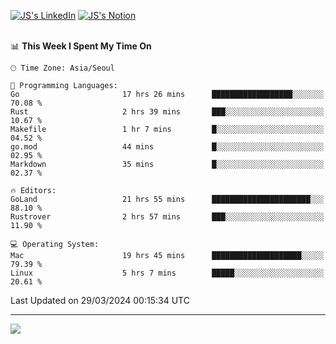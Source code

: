 
[![JS's LinkedIn](https://img.shields.io/badge/LinkedIn-blue?style=for-the-badge&logo=linkedin)](https://www.linkedin.com/in/jaeseung-lee-5a2a32139/) 
[![JS's Notion](https://img.shields.io/badge/Notion-black?style=for-the-badge&logo=notion)](https://bit.ly/ljswiki1) <br><br>
<!-- ![JS's GitHub stats](https://github-readme-stats-lemon-five.vercel.app/api?username=tkxkd0159&hide=contribs,prs,stars,issues&show_icons=true&theme=react&include_all_commits=true)   -->
<!-- ![Top Langs](https://github-readme-stats-lemon-five.vercel.app/api/top-langs/?username=tkxkd0159&layout=compact&hide=jupyter%20notebook,scss,html,css&langs_count=10)  -->


<!--START_SECTION:waka-->
📊 **This Week I Spent My Time On** 

```text
🕑︎ Time Zone: Asia/Seoul

💬 Programming Languages: 
Go                       17 hrs 26 mins      ██████████████████░░░░░░░   70.08 % 
Rust                     2 hrs 39 mins       ███░░░░░░░░░░░░░░░░░░░░░░   10.67 % 
Makefile                 1 hr 7 mins         █░░░░░░░░░░░░░░░░░░░░░░░░   04.52 % 
go.mod                   44 mins             █░░░░░░░░░░░░░░░░░░░░░░░░   02.95 % 
Markdown                 35 mins             █░░░░░░░░░░░░░░░░░░░░░░░░   02.37 % 

🔥 Editors: 
GoLand                   21 hrs 55 mins      ██████████████████████░░░   88.10 % 
Rustrover                2 hrs 57 mins       ███░░░░░░░░░░░░░░░░░░░░░░   11.90 % 

💻 Operating System: 
Mac                      19 hrs 45 mins      ████████████████████░░░░░   79.39 % 
Linux                    5 hrs 7 mins        █████░░░░░░░░░░░░░░░░░░░░   20.61 % 
```


 Last Updated on 29/03/2024 00:15:34 UTC
<!--END_SECTION:waka-->

---
<a href="https://github.com/tkxkd0159/books">
  <img align="center" src="https://github-readme-stats-lemon-five.vercel.app/api/pin/?username=tkxkd0159&repo=books&theme=react" />
</a>

<!---
- 🔭 I’m currently working on ...
- 🌱 I’m currently learning blockchain and distributed network
- 👯 I’m looking to collaborate on ...
- 🤔 I’m looking for help with ...
- 💬 Ask me about ...
- 📫 How to reach me: ...
- 😄 Pronouns: ...
- ⚡ Fun fact: ...
-->

